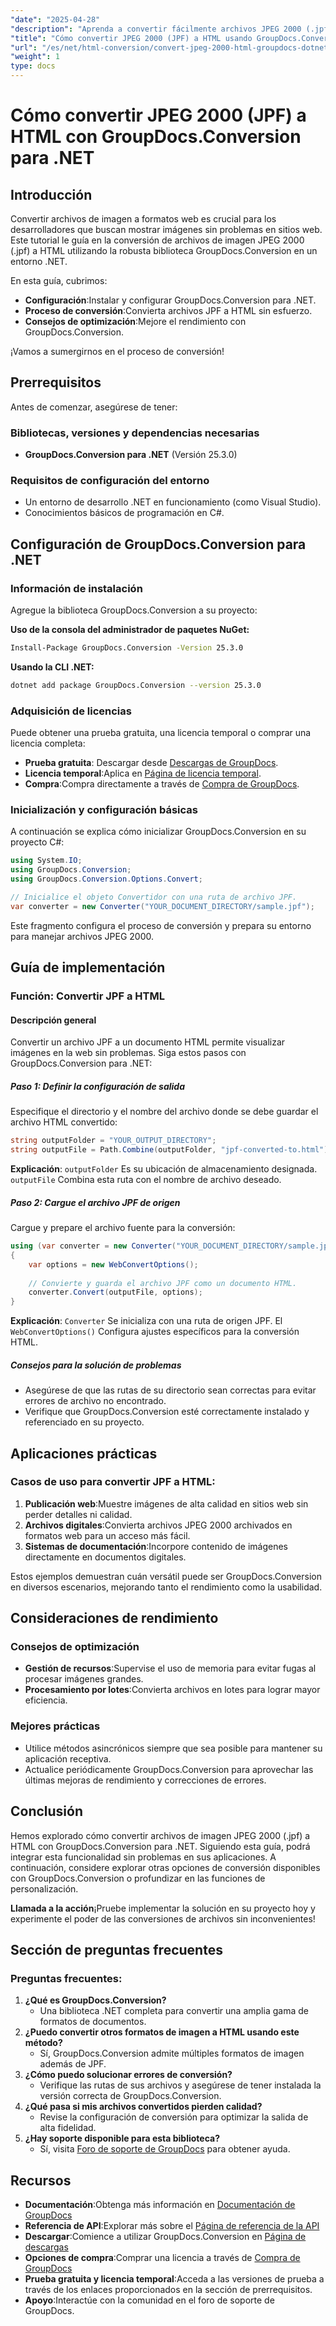 ```yaml
---
"date": "2025-04-28"
"description": "Aprenda a convertir fácilmente archivos JPEG 2000 (.jpf) a HTML con la potente biblioteca GroupDocs.Conversion en un entorno .NET. Obtenga instrucciones paso a paso y optimice su contenido web."
"title": "Cómo convertir JPEG 2000 (JPF) a HTML usando GroupDocs.Conversion para .NET"
"url": "/es/net/html-conversion/convert-jpeg-2000-html-groupdocs-dotnet/"
"weight": 1
type: docs
---
```

# Cómo convertir JPEG 2000 (JPF) a HTML con GroupDocs.Conversion para .NET

## Introducción

Convertir archivos de imagen a formatos web es crucial para los desarrolladores que buscan mostrar imágenes sin problemas en sitios web. Este tutorial le guía en la conversión de archivos de imagen JPEG 2000 (.jpf) a HTML utilizando la robusta biblioteca GroupDocs.Conversion en un entorno .NET.

En esta guía, cubrimos:
- **Configuración**:Instalar y configurar GroupDocs.Conversion para .NET.
- **Proceso de conversión**:Convierta archivos JPF a HTML sin esfuerzo.
- **Consejos de optimización**:Mejore el rendimiento con GroupDocs.Conversion.

¡Vamos a sumergirnos en el proceso de conversión!

## Prerrequisitos

Antes de comenzar, asegúrese de tener:

### Bibliotecas, versiones y dependencias necesarias
- **GroupDocs.Conversion para .NET** (Versión 25.3.0)

### Requisitos de configuración del entorno
- Un entorno de desarrollo .NET en funcionamiento (como Visual Studio).
- Conocimientos básicos de programación en C#.

## Configuración de GroupDocs.Conversion para .NET

### Información de instalación

Agregue la biblioteca GroupDocs.Conversion a su proyecto:

**Uso de la consola del administrador de paquetes NuGet:**

```bash
Install-Package GroupDocs.Conversion -Version 25.3.0
```

**Usando la CLI .NET:**

```bash
dotnet add package GroupDocs.Conversion --version 25.3.0
```

### Adquisición de licencias

Puede obtener una prueba gratuita, una licencia temporal o comprar una licencia completa:
- **Prueba gratuita**: Descargar desde [Descargas de GroupDocs](https://releases.groupdocs.com/conversion/net/).
- **Licencia temporal**:Aplica en [Página de licencia temporal](https://purchase.groupdocs.com/temporary-license/).
- **Compra**:Compra directamente a través de [Compra de GroupDocs](https://purchase.groupdocs.com/buy).

### Inicialización y configuración básicas

A continuación se explica cómo inicializar GroupDocs.Conversion en su proyecto C#:

```csharp
using System.IO;
using GroupDocs.Conversion;
using GroupDocs.Conversion.Options.Convert;

// Inicialice el objeto Convertidor con una ruta de archivo JPF.
var converter = new Converter("YOUR_DOCUMENT_DIRECTORY/sample.jpf");
```

Este fragmento configura el proceso de conversión y prepara su entorno para manejar archivos JPEG 2000.

## Guía de implementación

### Función: Convertir JPF a HTML

#### Descripción general
Convertir un archivo JPF a un documento HTML permite visualizar imágenes en la web sin problemas. Siga estos pasos con GroupDocs.Conversion para .NET:

##### Paso 1: Definir la configuración de salida

Especifique el directorio y el nombre del archivo donde se debe guardar el archivo HTML convertido:

```csharp
string outputFolder = "YOUR_OUTPUT_DIRECTORY";
string outputFile = Path.Combine(outputFolder, "jpf-converted-to.html");
```
**Explicación**: `outputFolder` Es su ubicación de almacenamiento designada. `outputFile` Combina esta ruta con el nombre de archivo deseado.

##### Paso 2: Cargue el archivo JPF de origen

Cargue y prepare el archivo fuente para la conversión:

```csharp
using (var converter = new Converter("YOUR_DOCUMENT_DIRECTORY/sample.jpf"))
{
    var options = new WebConvertOptions();
    
    // Convierte y guarda el archivo JPF como un documento HTML.
    converter.Convert(outputFile, options);
}
```
**Explicación**: `Converter` Se inicializa con una ruta de origen JPF. El `WebConvertOptions()` Configura ajustes específicos para la conversión HTML.

##### Consejos para la solución de problemas
- Asegúrese de que las rutas de su directorio sean correctas para evitar errores de archivo no encontrado.
- Verifique que GroupDocs.Conversion esté correctamente instalado y referenciado en su proyecto.

## Aplicaciones prácticas

### Casos de uso para convertir JPF a HTML:
1. **Publicación web**:Muestre imágenes de alta calidad en sitios web sin perder detalles ni calidad.
2. **Archivos digitales**:Convierta archivos JPEG 2000 archivados en formatos web para un acceso más fácil.
3. **Sistemas de documentación**:Incorpore contenido de imágenes directamente en documentos digitales.

Estos ejemplos demuestran cuán versátil puede ser GroupDocs.Conversion en diversos escenarios, mejorando tanto el rendimiento como la usabilidad.

## Consideraciones de rendimiento

### Consejos de optimización
- **Gestión de recursos**:Supervise el uso de memoria para evitar fugas al procesar imágenes grandes.
- **Procesamiento por lotes**:Convierta archivos en lotes para lograr mayor eficiencia.

### Mejores prácticas
- Utilice métodos asincrónicos siempre que sea posible para mantener su aplicación receptiva.
- Actualice periódicamente GroupDocs.Conversion para aprovechar las últimas mejoras de rendimiento y correcciones de errores.

## Conclusión

Hemos explorado cómo convertir archivos de imagen JPEG 2000 (.jpf) a HTML con GroupDocs.Conversion para .NET. Siguiendo esta guía, podrá integrar esta funcionalidad sin problemas en sus aplicaciones. A continuación, considere explorar otras opciones de conversión disponibles con GroupDocs.Conversion o profundizar en las funciones de personalización.

**Llamada a la acción**¡Pruebe implementar la solución en su proyecto hoy y experimente el poder de las conversiones de archivos sin inconvenientes!

## Sección de preguntas frecuentes

### Preguntas frecuentes:
1. **¿Qué es GroupDocs.Conversion?**
   - Una biblioteca .NET completa para convertir una amplia gama de formatos de documentos.
2. **¿Puedo convertir otros formatos de imagen a HTML usando este método?**
   - Sí, GroupDocs.Conversion admite múltiples formatos de imagen además de JPF.
3. **¿Cómo puedo solucionar errores de conversión?**
   - Verifique las rutas de sus archivos y asegúrese de tener instalada la versión correcta de GroupDocs.Conversion.
4. **¿Qué pasa si mis archivos convertidos pierden calidad?**
   - Revise la configuración de conversión para optimizar la salida de alta fidelidad.
5. **¿Hay soporte disponible para esta biblioteca?**
   - Sí, visita [Foro de soporte de GroupDocs](https://forum.groupdocs.com/c/conversion/10) para obtener ayuda.

## Recursos
- **Documentación**:Obtenga más información en [Documentación de GroupDocs](https://docs.groupdocs.com/conversion/net/)
- **Referencia de API**:Explorar más sobre el [Página de referencia de la API](https://reference.groupdocs.com/conversion/net/)
- **Descargar**:Comience a utilizar GroupDocs.Conversion en [Página de descargas](https://releases.groupdocs.com/conversion/net/)
- **Opciones de compra**:Comprar una licencia a través de [Compra de GroupDocs](https://purchase.groupdocs.com/buy)
- **Prueba gratuita y licencia temporal**:Acceda a las versiones de prueba a través de los enlaces proporcionados en la sección de prerrequisitos.
- **Apoyo**:Interactúe con la comunidad en el foro de soporte de GroupDocs.